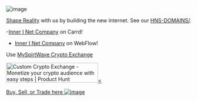 ![image](https://user-images.githubusercontent.com/37987346/100304229-44ab9100-2f6c-11eb-8638-c93a8e0a413a.png)

[Shape Reality](http://innerinetcompany.shapereality/) with us by building the new internet. See our [HNS-DOMAINS/](http://home.hns-domains/). 

-[Inner I Net Company](https://innerinetcompany.carrd.co/) on Carrd!
- [Inner I Net Company](https://innerinetcompany.webflow.io/) on WebFlow!

Use [MySpirtWave Crypto Exchange](https://exchange.myspiritwave.xyz/)

<a href="https://www.producthunt.com/posts/custom-crypto-exchange?utm_source=badge-featured&utm_medium=badge&utm_souce=badge-custom-crypto-exchange" target="_blank"><img src="https://api.producthunt.com/widgets/embed-image/v1/featured.svg?post_id=133691&theme=light" alt="Custom Crypto Exchange - Monetize your crypto audience with easy steps | Product Hunt" style="width: 250px; height: 54px;" width="250" height="54" /><



[Buy, Sell, or Trade here ![image](https://user-images.githubusercontent.com/37987346/97064635-5a94f300-1575-11eb-93ae-fc71560b1571.png)](https://paxful.com/roots/buy-bitcoin/index?kiosk=WDZdGMqXk7M)
